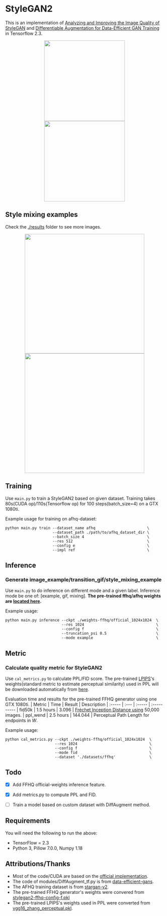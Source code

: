 # StyleGAN2
This is an implementation of [Analyzing and Improving the Image Quality of StyleGAN](https://arxiv.org/abs/1912.04958) and [Differentiable Augmentation for Data-Efficient GAN Training](https://arxiv.org/abs/2006.10738) in Tensorflow 2.3.

<div align = 'center'>
  <img src = 'results/gif/test_ffhq.gif' height = '256px'>
  <img src = 'results/gif/test_afhq.gif' height = '256px'>
</div>


## Style mixing examples

Check the [./results](https://github.com/cryu854/StyleGAN2/tree/main/results) folder to see more images.

<div align = 'center'>
  <img src='results/mixing/ffhq.png' height = '380px'>
  <img src='results/mixing/cat.png' height = '380px'>
</div>

## Training
Use `main.py` to train a StyleGAN2 based on given dataset.
Training takes 80s(CUDA op)/110s(Tensorflow op) for 100 steps(batch_size=4) on a GTX 1080ti.

Example usage for training on afhq-dataset:
```
python main.py train --dataset_name afhq                       \
                     --dataset_path ./path/to/afhq_dataset_dir \
                     --batch_size 4                            \
                     --res 512                                 \
                     --config e                                \
                     --impl ref                                \
```


## Inference
### Generate image_example/transition_gif/style_mixing_example
Use `main.py` to do inference on different mode and a given label.
Inference mode be one of: [example, gif, mixing].
**The pre-trained ffhq/afhq weights are [located here](https://drive.google.com/drive/folders/1LSEcdabnhDoJYLc3CkKjWVN6rBPnoOq4?usp=sharing).**

Example usage:
```
python main.py inference --ckpt ./weights-ffhq/official_1024x1024  \
                         --res 1024                                \
                         --config f                                \
                         --truncation_psi 0.5                      \
                         --mode example                            \
```


## Metric
### Calculate quality metric for StyleGAN2
Use `cal_metrics.py` to calculate PPL/FID score.
The pre-trained [LPIPS](https://arxiv.org/abs/1801.03924)'s weights(standard metric to estimate perceptual similarity) used in PPL will be downloaded automatically from [here](https://drive.google.com/drive/folders/1LSEcdabnhDoJYLc3CkKjWVN6rBPnoOq4?usp=sharing).

Evaluation time and results for the pre-trained FFHQ generator using one GTX 1080ti. 
| Metric    | Time      | Result   | Description
| :-----    | :---      | :-----   | :----------
| fid50k    | 1.5 hours | 3.096    | [Fr&eacute;chet Inception Distance using](https://arxiv.org/abs/1706.08500) 50,000 images.
| ppl_wend  | 2.5 hours | 144.044  | Perceptual Path Length for endpoints in *W*.

Example usage:
```
python cal_metrics.py --ckpt ./weights-ffhq/official_1024x1024  \
                      --res 1024                                \
                      --config f                                \
                      --mode fid                                \
                      --dataset './datasets/ffhq'               \
```


## Todo
- [x] Add FFHQ official-weights inference feature.
- [x] Add metrics.py to compute PPL and FID.
- [ ] Train a model based on custom dataset with DiffAugment method.


## Requirements
You will need the following to run the above:
- TensorFlow = 2.3
- Python 3, Pillow 7.0.0, Numpy 1.18


## Attributions/Thanks
- Most of the code/CUDA are based on the [official implementation](https://github.com/NVlabs/stylegan2).
- The code of modules/DiffAugment_tf.py is from [data-efficient-gans](https://github.com/mit-han-lab/data-efficient-gans).
- The AFHQ training dataset is from [stargan-v2](https://github.com/clovaai/stargan-v2).
- The pre-trained FFHQ generator's weights were convered from [stylegan2-ffhq-config-f.pkl](https://nvlabs-fi-cdn.nvidia.com/stylegan2/networks/stylegan2-ffhq-config-f.pkl)
- The pre-trained LPIPS's weights used in PPL were converted from [vgg16_zhang_perceptual.pkl](https://drive.google.com/uc?id=1N2-m9qszOeVC9Tq77WxsLnuWwOedQiD2).
